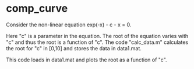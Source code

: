 # comp_curve

Consider the non-linear equation exp(-x) - c - x = 0.


Here "c" is a parameter in the equation. The root of the equation varies with "c" and thus the root is a function of "c". The code "calc_data.m" calculates the root for "c" in [0,10] and stores the data in data1.mat. 


This code loads in data1.mat and plots the root as a function of "c".

